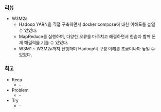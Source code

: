 ### 리뷰
- W3M2a
    - Hadoop YARN을 직접 구축하면서 docker compose에 대한 이해도를 높일 수 있었다.
    - MapReduce를 실행하며, 다양한 오류를 마주치고 해결하면서 한숨과 함께 문제 해결력을 기를 수 있었다.
    - W3M1 ~ W3M2a까지 진행하며 Hadoop의 구성 이해를 조금이나마 높일 수 있었다.
### 회고
- Keep
    - \-
- Problem
    - \-
- Try
    - \-